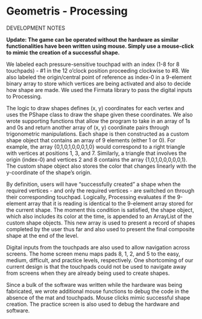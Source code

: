 # Geometris - Processing

DEVELOPMENT NOTES

**Update: The game can be operated without the hardware as similar functionalities have been written using mouse. Simply use a mouse-click to mimic the creation of a successful shape.**

We labeled each pressure-sensitive touchpad with an index (1-8 for 8 touchpads) - #1 in the 12 o’clock position proceeding clockwise to #8. We also labeled the origin/central point of reference as index-0 in a 9-element binary array to store which vertices are being activated and also to decide how shape are made. We used the Firmata library to pass the digital inputs to Processing.

The logic to draw shapes defines (x, y) coordinates for each vertex and uses the PShape class to draw the shape given these coordinates. We also wrote supporting functions that allow the program to take in an array of 1s and 0s and return another array of (x, y) coordinate pairs through trigonometric manipulations. Each shape is then constructed as a custom shape object that contains an array of 9 elements (either 1 or 0). For example, the array {0,1,0,1,0,0,0,1,0} would correspond to a right triangle with vertices at positions 1, 3, and 7. Similarly, a triangle that involves the origin (index-0) and vertices 2 and 8 contains the array {1,0,1,0,0,0,0,0,1}. The custom shape object also stores the color that changes linearly with the y-coordinate of the shape’s origin.

By definition, users will have “successfully created” a shape when the required vertices - and only the required vertices - are switched on through their corresponding touchpad. Logically, Processing evaluates if the 9-element array that it is reading is identical to the 9-element array stored for the current shape. The moment this condition is satisfied, the shape object, which also includes its color at the time, is appended to an ArrayList of the custom shape objects. This new array is used to present a record of shapes completed by the user thus far and also used to present the final composite shape at the end of the level.  

Digital inputs from the touchpads are also used to allow navigation across screens. The home screen menu maps pads 8, 1, 2, and 5 to the easy, medium, difficult, and practice levels, respectively. One shortcoming of our current design is that the touchpads could not be used to navigate away from screens when they are already being used to create shapes.

Since a bulk of the software was written while the hardware was being fabricated, we wrote additional mouse functions to debug the code in the absence of the mat and touchpads. Mouse clicks mimic successful shape creation. The practice screen is also used to debug the hardware and software.

